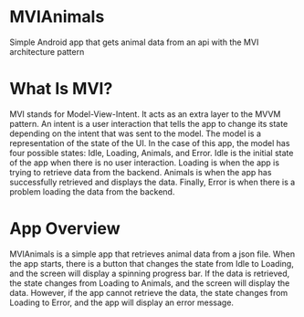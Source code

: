 # MVIAnimals
Simple Android app that gets animal data from an api with the MVI architecture pattern

# What Is MVI?
MVI stands for Model-View-Intent. It acts as an extra layer to the MVVM pattern. An intent is a user interaction that tells the app to change its state depending on the intent that was sent to the model. The model is a representation of the state of the UI. In the case of this app, the model has four possible states: Idle, Loading, Animals, and Error. Idle is the initial state of the app when there is no user interaction. Loading is when the app is trying to retrieve data from the backend. Animals is when the app has successfully retrieved and displays the data. Finally, Error is when there is a problem loading the data from the backend.

# App Overview
MVIAnimals is a simple app that retrieves animal data from a json file. When the app starts, there is a button that changes the state from Idle to Loading, and the screen will display a spinning progress bar. If the data is retrieved, the state changes from Loading to Animals, and the screen will display the data. However, if the app cannot retrieve the data, the state changes from Loading to Error, and the app will display an error message.

